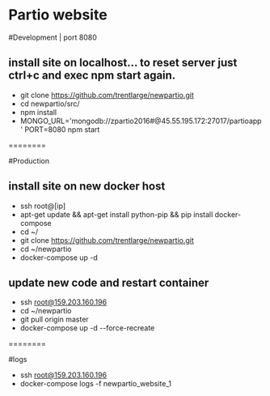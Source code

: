 Partio website
========

#Development | port 8080
## install site on localhost... to reset server just ctrl+c and exec npm start again.

- git clone https://github.com/trentlarge/newpartio.git
- cd newpartio/src/ 
- npm install
- MONGO_URL='mongodb://zpartio2016#@45.55.195.172:27017/partioapp' PORT=8080 npm start 

========

#Production
## install site on new docker host

- ssh root@[ip]
- apt-get update && apt-get install python-pip && pip install docker-compose
- cd ~/
- git clone https://github.com/trentlarge/newpartio.git
- cd ~/newpartio
- docker-compose up -d

## update new code and restart container

- ssh root@159.203.160.196
- cd ~/newpartio
- git pull origin master
- docker-compose up -d --force-recreate

========

#logs
- ssh root@159.203.160.196
- docker-compose logs -f newpartio_website_1
